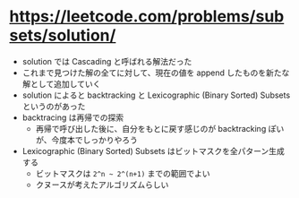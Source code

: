 # https://leetcode.com/problems/subsets/solution/

- solution では Cascading と呼ばれる解法だった
- これまで見つけた解の全てに対して、現在の値を append したものを新たな解として追加していく
- solution によると backtracking と Lexicographic (Binary Sorted) Subsets というのがあった
- backtracing は再帰での探索
  - 再帰で呼び出した後に、自分をもとに戻す感じのが backtracking ぽいが、今度本でしっかりやろう
- Lexicographic (Binary Sorted) Subsets はビットマスクを全パターン生成する
  - ビットマスクは `2^n ~ 2^(n+1)` までの範囲でよい
  - クヌースが考えたアルゴリズムらしい
